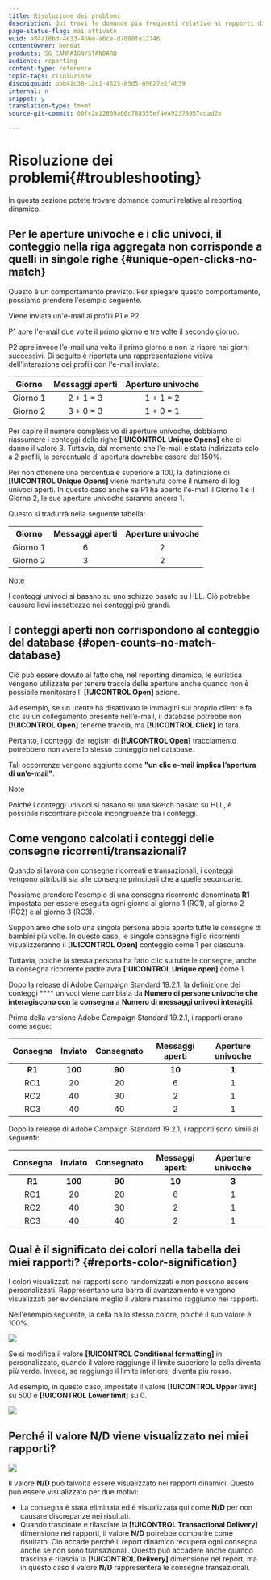 ```yaml
---
title: Risoluzione dei problemi
description: Qui trovi le domande più frequenti relative ai rapporti dinamici.
page-status-flag: mai attivato
uuid: a84a18bd-4e33-466e-a6ce-d7008fe12746
contentOwner: beneat
products: SG_CAMPAIGN/STANDARD
audience: reporting
content-type: reference
topic-tags: risoluzione
discoiquuid: bbb41c38-12c1-4625-85d5-69627e2f4b39
internal: n
snippet: y
translation-type: tm+mt
source-git-commit: 00fc2e12669a00c788355ef4e492375957cdad2e

---
```



# Risoluzione dei problemi{#troubleshooting}

In questa sezione potete trovare domande comuni relative al reporting dinamico.

## Per le aperture univoche e i clic univoci, il conteggio nella riga aggregata non corrisponde a quelli in singole righe {#unique-open-clicks-no-match}

Questo è un comportamento previsto.
Per spiegare questo comportamento, possiamo prendere l'esempio seguente.

Viene inviata un'e-mail ai profili P1 e P2.

P1 apre l'e-mail due volte il primo giorno e tre volte il secondo giorno.

P2 apre invece l’e-mail una volta il primo giorno e non la riapre nei giorni successivi.
Di seguito è riportata una rappresentazione visiva dell'interazione dei profili con l'e-mail inviata:

<table> 
 <thead> 
  <tr> 
   <th align="center"> <strong>Giorno</strong><br /> </th> 
   <th align="center"> <strong>Messaggi aperti</strong> <br /> </th> 
   <th align="center"> <strong>Aperture</strong> univoche <br /> </th> 
  </tr> 
 </thead> 
 <tbody> 
  <tr> 
   <td align="center"> Giorno 1<br /> </td> 
   <td align="center"> 2 + 1 = 3<br /> </td> 
   <td align="center"> 1 + 1 = 2<br /> </td> 
  </tr> 
  <tr> 
   <td align="center"> Giorno 2<br /> </td> 
   <td align="center"> 3 + 0 = 3<br /> </td> 
   <td align="center"> 1 + 0 = 1<br /> </td> 
  </tr>
 </tbody> 
</table>

Per capire il numero complessivo di aperture univoche, dobbiamo riassumere i conteggi delle righe **[!UICONTROL Unique Opens]** che ci danno il valore 3. Tuttavia, dal momento che l'e-mail è stata indirizzata solo a 2 profili, la percentuale di apertura dovrebbe essere del 150%.

Per non ottenere una percentuale superiore a 100, la definizione di **[!UICONTROL Unique Opens]** viene mantenuta come il numero di log univoci aperti. In questo caso anche se P1 ha aperto l'e-mail il Giorno 1 e il Giorno 2, le sue aperture univoche saranno ancora 1.

Questo si tradurrà nella seguente tabella:

<table> 
 <thead> 
  <tr> 
   <th align="center"> <strong>Giorno</strong><br /> </th> 
   <th align="center"> <strong>Messaggi aperti</strong> <br /> </th> 
   <th align="center"> <strong>Aperture</strong> univoche <br /> </th> 
  </tr> 
 </thead> 
 <tbody> 
  <tr> 
   <td align="center"> Giorno 1<br /> </td> 
   <td align="center"> 6<br /> </td> 
   <td align="center"> 2<br /> </td>
  </tr> 
  <tr> 
   <td align="center"> Giorno 2<br /> </td> 
   <td align="center"> 3<br /> </td> 
   <td align="center"> 2<br /> </td> 
  </tr> 
 </tbody> 
</table>

>[!NOTE]
>
>I conteggi univoci si basano su uno schizzo basato su HLL. Ciò potrebbe causare lievi inesattezze nei conteggi più grandi.

## I conteggi aperti non corrispondono al conteggio del database {#open-counts-no-match-database}

Ciò può essere dovuto al fatto che, nel reporting dinamico, le euristica vengono utilizzate per tenere traccia delle aperture anche quando non è possibile monitorare l' **[!UICONTROL Open]** azione.

Ad esempio, se un utente ha disattivato le immagini sul proprio client e fa clic su un collegamento presente nell’e-mail, il database potrebbe non **[!UICONTROL Open]** tenerne traccia, ma **[!UICONTROL Click]** lo farà.

Pertanto, i conteggi dei registri di **[!UICONTROL Open]** tracciamento potrebbero non avere lo stesso conteggio nel database.

Tali occorrenze vengono aggiunte come **"un clic e-mail implica l’apertura di un’e-mail"**.

>[!NOTE]
>
>Poiché i conteggi univoci si basano su uno sketch basato su HLL, è possibile riscontrare piccole incongruenze tra i conteggi.

## Come vengono calcolati i conteggi delle consegne ricorrenti/transazionali?

Quando si lavora con consegne ricorrenti e transazionali, i conteggi vengono attribuiti sia alle consegne principali che a quelle secondarie.

Possiamo prendere l'esempio di una consegna ricorrente denominata **R1** impostata per essere eseguita ogni giorno al giorno 1 (RC1), al giorno 2 (RC2) e al giorno 3 (RC3).

Supponiamo che solo una singola persona abbia aperto tutte le consegne di bambini più volte. In questo caso, le singole consegne figlio ricorrenti visualizzeranno il **[!UICONTROL Open]** conteggio come 1 per ciascuna.

Tuttavia, poiché la stessa persona ha fatto clic su tutte le consegne, anche la consegna ricorrente padre avrà **[!UICONTROL Unique open]** come 1.

Dopo la release di Adobe Campaign Standard 19.2.1, la definizione dei conteggi **** univoci viene cambiata da **Numero di persone univoche che interagiscono con la consegna** a **Numero di messaggi univoci interagiti**.

Prima della versione Adobe Campaign Standard 19.2.1, i rapporti erano come segue:

<table> 
 <thead> 
  <tr> 
   <th align="center"> <strong>Consegna</strong><br /> </th> 
   <th align="center"> <strong>Inviato</strong><br /> </th> 
   <th align="center"> <strong>Consegnato</strong><br /> </th>
   <th align="center"> <strong>Messaggi aperti</strong> <br /> </th> 
   <th align="center"> <strong>Aperture</strong> univoche <br /> </th>
  </tr> 
 </thead> 
 <tbody> 
  <tr> 
   <td align="center"> <strong>R1<br/> </td> 
   <td align="center"> <strong>100<br/> </td> 
   <td align="center"> <strong>90<br/> </td> 
   <td align="center"> <strong>10<br/> </td> 
   <td align="center"> <strong>1<br/> </td> 
  </tr> 
  <tr> 
   <td align="center"> RC1<br/> </td> 
   <td align="center"> 20<br /> </td> 
   <td align="center"> 20<br /> </td> 
   <td align="center"> 6<br /> </td> 
   <td align="center"> 1<br /> </td> 
  </tr>
    <tr> 
   <td align="center"> RC2<br /> </td> 
   <td align="center"> 40<br /> </td> 
   <td align="center"> 30<br /> </td> 
   <td align="center"> 2<br /> </td> 
   <td align="center"> 1<br /> </td> 
  </tr> 
    <tr> 
   <td align="center"> RC3<br /> </td> 
   <td align="center"> 40<br /> </td> 
   <td align="center"> 40<br /> </td> 
   <td align="center"> 2<br /> </td> 
   <td align="center"> 1<br /> </td> 
  </tr>
 </tbody> 
</table>

Dopo la release di Adobe Campaign Standard 19.2.1, i rapporti sono simili ai seguenti:

<table> 
 <thead> 
  <tr> 
   <th align="center"> <strong>Consegna</strong><br /> </th> 
   <th align="center"> <strong>Inviato</strong><br /> </th> 
   <th align="center"> <strong>Consegnato</strong><br /> </th>
   <th align="center"> <strong>Messaggi aperti</strong> <br /> </th> 
   <th align="center"> <strong>Aperture</strong> univoche <br /> </th>
  </tr> 
 </thead> 
 <tbody> 
  <tr> 
   <td align="center"> <strong>R1<br/> </td> 
   <td align="center"> <strong>100<br/> </td> 
   <td align="center"> <strong>90<br/> </td> 
   <td align="center"> <strong>10<br/> </td> 
   <td align="center"> <strong>3<br/> </td> 
  </tr> 
  <tr> 
   <td align="center"> RC1<br/> </td> 
   <td align="center"> 20<br /> </td> 
   <td align="center"> 20<br /> </td> 
   <td align="center"> 6<br /> </td> 
   <td align="center"> 1<br /> </td> 
  </tr>
    <tr> 
   <td align="center"> RC2<br /> </td> 
   <td align="center"> 40<br /> </td> 
   <td align="center"> 30<br /> </td> 
   <td align="center"> 2<br /> </td> 
   <td align="center"> 1<br /> </td> 
  </tr> 
    <tr> 
   <td align="center"> RC3<br /> </td> 
   <td align="center"> 40<br /> </td> 
   <td align="center"> 40<br /> </td> 
   <td align="center"> 2<br /> </td> 
   <td align="center"> 1<br /> </td> 
  </tr> 
 </tbody> 
</table>

## Qual è il significato dei colori nella tabella dei miei rapporti? {#reports-color-signification}

I colori visualizzati nei rapporti sono randomizzati e non possono essere personalizzati. Rappresentano una barra di avanzamento e vengono visualizzati per evidenziare meglio il valore massimo raggiunto nei rapporti.

Nell'esempio seguente, la cella ha lo stesso colore, poiché il suo valore è 100%.

![](assets/troubleshooting_1.png)

Se si modifica il valore **[!UICONTROL Conditional formatting]** in personalizzato, quando il valore raggiunge il limite superiore la cella diventa più verde. Invece, se raggiunge il limite inferiore, diventa più rosso.

Ad esempio, in questo caso, impostate il valore **[!UICONTROL Upper limit]** su 500 e **[!UICONTROL Lower limit**] su 0.

![](assets/troubleshooting_2.png)

## Perché il valore N/D viene visualizzato nei miei rapporti?

![](assets/troubleshooting_3.png)

Il valore **N/D** può talvolta essere visualizzato nei rapporti dinamici. Questo può essere visualizzato per due motivi:

* La consegna è stata eliminata ed è visualizzata qui come **N/D** per non causare discrepanze nei risultati.
* Quando trascinate e rilasciate la **[!UICONTROL Transactional Delivery]** dimensione nei rapporti, il valore **N/D** potrebbe comparire come risultato. Ciò accade perché il report dinamico recupera ogni consegna anche se non sono transazionali.
Questo può accadere anche quando trascina e rilascia la **[!UICONTROL Delivery]** dimensione nel report, ma in questo caso il valore **N/D** rappresenterà le consegne transazionali.
